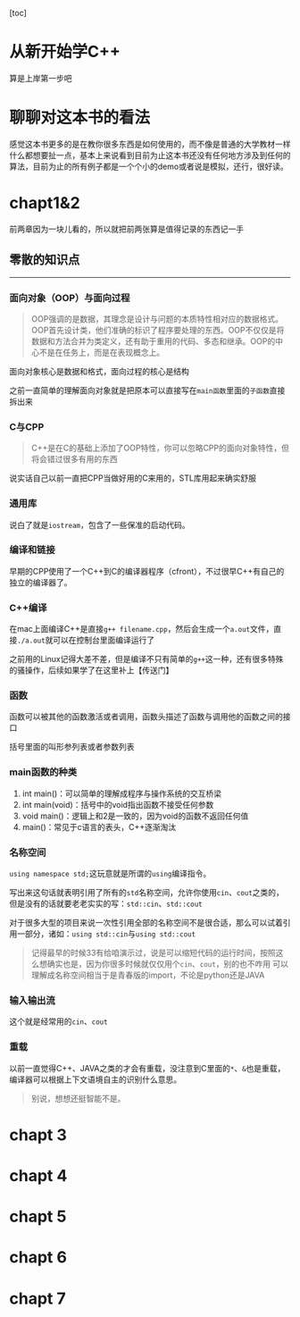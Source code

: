 [toc]

# 从新开始学C++
算是上岸第一步吧

# 聊聊对这本书的看法
感觉这本书更多的是在教你很多东西是如何使用的，而不像是普通的大学教材一样什么都想要扯一点，基本上来说看到目前为止这本书还没有任何地方涉及到任何的算法，目前为止的所有例子都是一个个小的demo或者说是模拟，还行，很好读。

# chapt1&2
前两章因为一块儿看的，所以就把前两张算是值得记录的东西记一手

## 零散的知识点
---

### 面向对象（OOP）与面向过程
> OOP强调的是数据，其理念是设计与问题的本质特性相对应的数据格式。OOP首先设计类，他们准确的标识了程序要处理的东西。OOP不仅仅是将数据和方法合并为类定义，还有助于重用的代码、多态和继承。OOP的中心不是在任务上，而是在表现概念上。
 
面向对象核心是数据和格式，面向过程的核心是结构

之前一直简单的理解面向对象就是把原本可以直接写在`main函数`里面的`子函数`直接拆出来

### C与CPP
> C++是在C的基础上添加了OOP特性，你可以忽略CPP的面向对象特性，但将会错过很多有用的东西

说实话自己以前一直把CPP当做好用的C来用的，STL库用起来确实舒服

### 通用库
说白了就是`iostream`，包含了一些保准的启动代码。

### 编译和链接
早期的CPP使用了一个C++到C的编译器程序（cfront），不过很早C++有自己的独立的编译器了。

### C++编译
在mac上面编译C++是直接`g++ filename.cpp`，然后会生成一个`a.out`文件，直接`./a.out`就可以在控制台里面编译运行了

之前用的Linux记得大差不差，但是编译不只有简单的`g++`这一种，还有很多特殊的骚操作，后续如果学了在这里补上【传送门】

### 函数
函数可以被其他的函数激活或者调用，函数头描述了函数与调用他的函数之间的接口

括号里面的叫形参列表或者参数列表

### main函数的种类
1. int main()：可以简单的理解成程序与操作系统的交互桥梁
2. int main(void)：括号中的void指出函数不接受任何参数
3. void main()：逻辑上和2是一致的，因为void的函数不返回任何值
4. main()：常见于c语言的表头，C++逐渐淘汰

### 名称空间
`using namespace std;`这玩意就是所谓的`using`编译指令。

写出来这句话就表明引用了所有的`std`名称空间，允许你使用`cin`、`cout`之类的，但是没有的话就要老老实实的写：`std::cin`、`std::cout`

对于很多大型的项目来说一次性引用全部的名称空间不是很合适，那么可以试着引用一部分，诸如：`using std::cin`与`using std::cout`

> 记得最早的时候33有给咱演示过，说是可以缩短代码的运行时间，按照这么想确实也是，因为你很多时候就仅仅用个`cin`、`cout`，别的也不咋用
> 可以理解成名称空间相当于是青春版的import，不论是python还是JAVA

### 输入输出流
这个就是经常用的`cin`、`cout`

### 重载
以前一直觉得C++、JAVA之类的才会有重载，没注意到C里面的`*`、`&`也是重载，编译器可以根据上下文语境自主的识别什么意思。
> 别说，想想还挺智能不是。

# chapt 3

# chapt 4

# chapt 5

# chapt 6

# chapt 7




